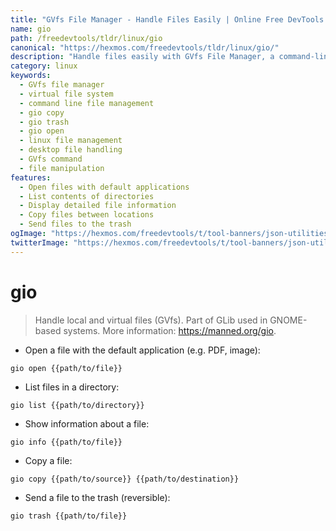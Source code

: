 ```yaml
---
title: "GVfs File Manager - Handle Files Easily | Online Free DevTools by Hexmos"
name: gio
path: /freedevtools/tldr/linux/gio
canonical: "https://hexmos.com/freedevtools/tldr/linux/gio/"
description: "Handle files easily with GVfs File Manager, a command-line tool for manipulating files and directories. Manage local and virtual files without GNOME. Free online tool, no registration required."
category: linux
keywords:
  - GVfs file manager
  - virtual file system
  - command line file management
  - gio copy
  - gio trash
  - gio open
  - linux file management
  - desktop file handling
  - GVfs command
  - file manipulation
features:
  - Open files with default applications
  - List contents of directories
  - Display detailed file information
  - Copy files between locations
  - Send files to the trash
ogImage: "https://hexmos.com/freedevtools/t/tool-banners/json-utilities-banner.png"
twitterImage: "https://hexmos.com/freedevtools/t/tool-banners/json-utilities-banner.png"
---
```


# gio

> Handle local and virtual files (GVfs).
> Part of GLib used in GNOME-based systems.
> More information: <https://manned.org/gio>.

- Open a file with the default application (e.g. PDF, image):

`gio open {{path/to/file}}`

- List files in a directory:

`gio list {{path/to/directory}}`

- Show information about a file:

`gio info {{path/to/file}}`

- Copy a file:

`gio copy {{path/to/source}} {{path/to/destination}}`

- Send a file to the trash (reversible):

`gio trash {{path/to/file}}`
